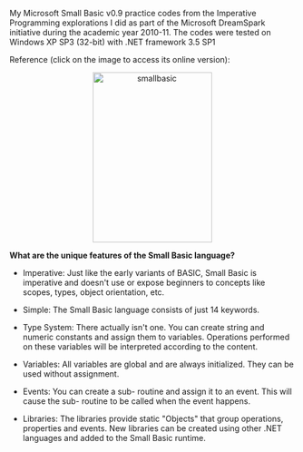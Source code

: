 My Microsoft Small Basic v0.9 practice codes from the Imperative Programming explorations I did as part of the Microsoft DreamSpark initiative during the academic year 2010-11. The codes were tested on Windows XP SP3 (32-bit) with .NET framework 3.5 SP1

Reference (click on the image to access its online version):

<p>
<center>
    <a href="https://social.technet.microsoft.com/wiki/contents/articles/16059.small-basic-getting-started-guide.aspx">
     <img alt="smallbasic" src="https://gkorpal.github.io/images/smallba.png"
       width="210" height="300" class="center">
  </a>
   </center>
 </p>

**What are the unique features of the Small Basic language?**

* Imperative: Just like the early variants of BASIC, Small Basic is imperative and doesn't use or expose beginners to concepts like scopes, types, object orientation, etc.

* Simple: The Small Basic language consists of just 14 keywords.

* Type System: There actually isn't one. You can create string and numeric constants and assign them to variables. Operations performed on these variables will be interpreted according to the content.

* Variables: All variables are global and are always initialized. They can be used without assignment.

* Events: You can create a sub- routine and assign it to an event. This will cause the sub- routine to be called when the event happens.

* Libraries: The libraries provide static "Objects" that group operations, properties and events. New libraries can be created using other .NET languages and added to the Small Basic runtime.
